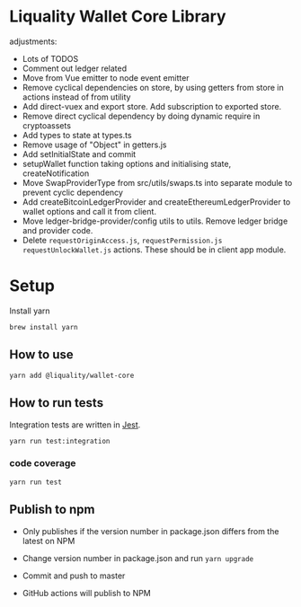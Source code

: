 # Liquality Wallet Core Library

adjustments:

- Lots of TODOS
- Comment out ledger related
- Move from Vue emitter to node event emitter
- Remove cyclical dependencies on store, by using getters from store in actions instead of from utility
- Add direct-vuex and export store. Add subscription to exported store.
- Remove direct cyclical dependency by doing dynamic require in cryptoassets
- Add types to state at types.ts
- Remove usage of "Object" in getters.js
- Add setInitialState and commit
- setupWallet function taking options and initialising state, createNotification
- Move SwapProviderType from src/utils/swaps.ts into separate module to prevent cyclic dependency
- Add createBitcoinLedgerProvider and createEthereumLedgerProvider to wallet options and call it from client.
- Move ledger-bridge-provider/config utils to utils. Remove ledger bridge and provider code.
- Delete `requestOriginAccess.js`, `requestPermission.js` `requestUnlockWallet.js` actions. These should be in client app module.

# Setup

Install yarn

```angular2html
brew install yarn
```

## How to use

```angular2html
yarn add @liquality/wallet-core
```


## How to run tests

Integration tests are written in [Jest](https://jestjs.io/).

```angular2html
yarn run test:integration
```

### code coverage

```angular2html
yarn run test
```

## Publish to npm

* Only publishes if the version number in package.json differs from the latest on NPM

* Change version number in package.json and run `yarn upgrade`

* Commit and push to master

* GitHub actions will publish to NPM
